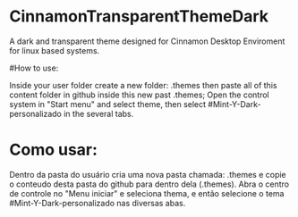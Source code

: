 # CinnamonTransparentThemeDark
A dark and transparent theme designed for Cinnamon Desktop Enviroment for linux based systems.

#How to use:

Inside your user folder create a new folder: .themes then paste all of this content folder in github inside this new past .themes;
Open the control system in "Start menu" and select theme, then select #Mint-Y-Dark-personalizado in the several tabs.

# Como usar:

Dentro da pasta do usuário cria uma nova pasta chamada: .themes e copie o conteudo desta pasta do github para dentro dela (.themes).
Abra o centro de controle no "Menu iniciar" e seleciona thema, e então selecione o tema #Mint-Y-Dark-personalizado nas diversas abas.
